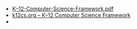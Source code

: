 * [K–12-Computer-Science-Framework.pdf](https://k12cs.org/wp-content/uploads/2016/09/K%E2%80%9312-Computer-Science-Framework.pdf)
* [k12cs.org – K–12 Computer Science Framework](https://k12cs.org/)
* 